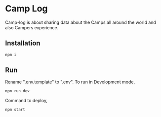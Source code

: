 # Camp Log

Camp-log is about sharing data about the Camps all around the world and also Campers experience.

## Installation

```bash
npm i
```

## Run

Rename ".env.template" to ".env". To run in Development mode,

```bash
npm run dev
```

Command to deploy,

```bash
npm start
```
